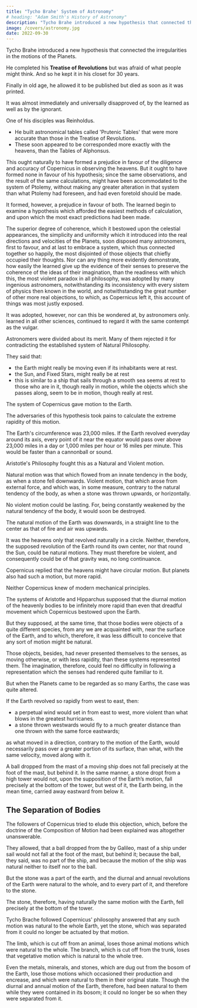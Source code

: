 ```yaml
---
title: "Tycho Brahe' System of Astronomy"
# heading: "Adam Smith's History of Astronomy"
description: "Tycho Brahe introduced a new hypothesis that connected the irregularities in the motions of the Planets"
image: /covers/astronomy.jpg
date: 2022-09-30
---
```



Tycho Brahe introduced a new hypothesis that connected the irregularities in the motions of the Planets. 

He completed his **Treatise of Revolutions** but was afraid of what people might think. And so he kept it in his closet for 30 years. 

Finally in old age, he allowed it to be published but died as soon as it was printed. 

It was almost immediately and universally disapproved of, by the learned as well as by the ignorant. 

One of his disciples was Reinholdus. 
- He built astronomical tables called 'Prutenic Tables' that were more accurate than those in the Treatise of Revolutions.
- These soon appeared to be corresponded more exactly with the heavens, than the Tables of Alphonsus.


This ought naturally to have formed a prejudice in favour of the diligence and accuracy of Copernicus in observing the heavens. But it
ought to have formed none in favour of his hypothesis; since the same observations,
and the result of the same calculations, might have been accommodated to the system
of Ptolemy, without making any greater alteration in that system than what Ptolemy had
foreseen, and had even foretold should be made. 

It formed, however, a prejudice in favour of both. The learned begin to examine a hypothesis which afforded the easiest methods of calculation, and upon which the most exact predictions had been made. 

The superior degree of coherence, which it bestowed upon the celestial appearances, the simplicity and uniformity which it introduced into the real directions and velocities of the Planets, soon disposed many astronomers, first to favour, and at last to embrace a system, which thus connected together so happily, the most disjointed of those objects that chiefly occupied their thoughts. Nor can any thing
more evidently demonstrate, how easily the learned give up the evidence of their senses
to preserve the coherence of the ideas of their imagination, than the readiness with
which this, the most violent paradox in all philosophy, was adopted by many ingenious
astronomers, notwithstanding its inconsistency with every sistem of physics then known
in the world, and notwithstanding the great number of other more real objections, to
which, as Copernicus left it, this account of things was most justly exposed.

It was adopted, however, nor can this be wondered at, by astronomers only.
learned in all other sciences, continued to regard it with the same contempt as the
vulgar. 


Astronomers were divided about its merit. Many of them rejected it <!-- a doctrine, which not only --> for contradicting the established system of Natural Philosophy. <!-- , but which, considered astronomically only, seemed to labour under several difficulties. -->

<!-- Some of the objections against the motion of the Earth, that were drawn from the prejudices of sense, the patrons of this system, indeed, easily enough, got over.  -->

They said that:
- the Earth might really be moving even if its inhabitants were at rest. 
- the Sun, and Fixed Stars, might really be at rest
- this is similar to a ship that sails through a smooth sea seems at rest to those who are in it, though really in motion, while the objects which she passes along, seem to be in motion, though really at rest.

<!-- But there were some other objections, which, though grounded upon the same natural prejudices, they found it more difficult to get over. The Earth had always presented itself to the senses, not only as at rest, but as inert, ponderous, and even averse to motion.  -->

<!-- The imagination had always been accustomed to conceive it as such, and suffered the greatest violence, when obliged to pursue, and attend it, in that rapid -->

<!-- To enforce their objection, motion which  -->

The system of Copernicus gave motion to the Earth. 

The adversaries of this hypothesis took pains to calculate the extreme rapidity of this motion. 

The Earth's circumference was 23,000 miles. If the Earth revolved everyday around its axis, every point of it near the equator would pass over above 23,000 miles in a day or 1,000 miles per hour or 16 miles per minute. This would be faster than a cannonball or sound. 

<!-- The rapidity of its periodical revolution was yet more violent than that of its diurnal rotation. How, therefore, could the imagination ever conceive so ponderous a body to be naturally endowed with so dreadful a movement?  -->

Aristotle's Philosophy fought this as a Natural and Violent motion.  

<!-- The Peripatetic , the only philosophy then known in still further confirmed this prejudice. That philosophy, by a very natural,
the world, though, perhaps, groundless distinction, divided all motion into . -->

Natural motion was that which flowed from an innate tendency in the body, as when a stone fell downwards. Violent motion, that which arose from external force, and which was, in some measure, contrary to the natural tendency of the body, as when a stone was thrown upwards, or horizontally. 

No violent motion could be lasting. For, being constantly weakened by the natural tendency of the body, it would soon be destroyed. 

The natural motion of the Earth was downwards, in a straight line to the center as that of fire and air was upwards.<!-- , in a strait line from the center.  -->

It was the heavens only that revolved naturally in a circle. Neither, therefore, the supposed revolution of the Earth round its own center, nor that round the Sun, could be natural motions. They must therefore be violent, and consequently could be of that gravity was, no long continuance. 

Copernicus replied that the heavens might have circular motion. But planets also had such a motion, but more rapid. <!--  probably nothing else besides a tendency in the different parts of the same Planet, to unite themselves to one another; that this tendency took place, probably, in the parts of the other Planets, as well as in those of the Earth -->

<!--  that it could very well be united with a circular motion

  that it might be equally natural to the whole body of the Planet, and to every part of it

  that his adversaries themselves allowed, that a circular motion was natural to the heavens, whose diurnal revolution was infinitely more rapid than even that motion which he had bestowed upon the Earth -->

<!-- that though a like motion was natural to the Earth, it would still appear to be at rest to its inhabitants, and all the parts of it to tend in a strait line to the center, in the same manner as at present.  -->

Neither Copernicus knew of modern mechanical principles. 

<!-- But this answer, how satisfactory soever it may appear to be now, neither did nor could appear to be satisfactory then. By admitting the distinction betwixt natural and violent motions, it was founded upon the same ignorance of mechanical principles with the objection.  -->

The systems of Aristotle and Hipparchus supposed that the diurnal motion of the heavenly bodies to be infinitely more rapid than even that dreadful movement which Copernicus bestowed upon the Earth. 

But they supposed, at the same time, that those bodies were objects of a quite different species, from any we are acquainted with, near the surface of the Earth, and to which, therefore, it was less difficult to conceive that any sort of motion might be natural. 

Those objects, besides, had never presented themselves to the senses, as moving otherwise, or with less rapidity, than these systems represented them. The imagination, therefore, could feel no difficulty in following a representation which the senses had rendered quite familiar to it. 

But when the Planets came to be regarded as so many Earths, the case was quite altered. 

<!-- The imagination had been accustomed to conceive such objects as tending rather to rest than motion; and this idea of their natural inertness, encumbered, if one may say so, and clogged its flight, whenever it endeavoured to pursue them in their periodical courses, and to conceive them as continually rushing through the celestial spaces, with such violent and unremitting rapidity. -->

<!-- Nor were the first followers of Copernicus more fortunate in their answers to some other objections, which were founded indeed in the same ignorance of the laws of motion, but which, at the same time, were necessarily connected with that way of conceiving things, which then prevailed universally in the learned world. -->

If the Earth revolved so rapidly from west to east, then:
- a perpetual wind would set in from east to west, more violent than what blows in the greatest hurricanes. 
- a stone thrown westwards would fly to a much greater distance than one thrown with the same force eastwards; 

as what moved in a direction, contrary to the motion of the Earth, would necessarily pass over a greater portion of its surface, than what, with the same velocity, moved along with it. 

A ball dropped from the mast of a moving ship does not fall precisely at the foot of the mast, but behind it. In the same
manner, a stone dropt from a high tower would not, upon the supposition of the Earth’s motion, fall precisely at the bottom of the tower, but west of it, the Earth being, in the mean time, carried away eastward from below it. 


## The Separation of Bodies

The followers of Copernicus tried to elude this objection, which, before the doctrine of the Composition of Motion had been explained was altogether unanswerable. 

They allowed, that a ball dropped from the by Galileo, mast of a ship under sail would not fall at the foot of the mast, but behind it; because the ball, they said, was no part of the ship, and because the motion of the ship was natural neither to itself nor to the ball. 

But the stone was a part of the earth, and the diurnal and annual revolutions of the Earth were natural to the whole, and to every part of it, and therefore to the stone. 

The stone, therefore, having naturally the same motion with the Earth, fell precisely at the bottom of the tower. 

<!-- But this answer could not satisfy the imagination, which still found it difficult to conceive how these motions could be natural to the Earth; or how a body, which had always presented itself to the senses as inert, ponderous, and averse to motion, should naturally be continually wheeling about both its own axis and the Sun, with such violent rapidity.  -->

Tycho Brache followed Copernicus' philosophy answered that any such motion was natural to the whole Earth, yet the stone, which was separated from it could no longer be actuated by that motion. 

The limb, which is cut off from an animal, loses those animal motions which were natural to the whole. The branch, which is cut off from the trunk, loses that vegetative motion which is natural to the whole tree. 

Even the metals, minerals, and stones, which are dug out from the bosom of the Earth, lose those motions which occasioned their production and encrease, and which were natural to them in their original state. Though the diurnal and annual motion of the Earth, therefore, had been natural to them while they were contained in its bosom; it could no longer be so when they were separated from it.



